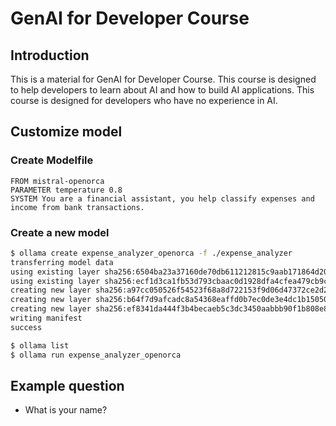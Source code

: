 # GenAI for Developer Course

## Introduction

This is a material for GenAI for Developer Course. This course is designed to help developers to learn about AI and how to build AI applications. This course is designed for developers who have no experience in AI.

## Customize model

### Create Modelfile

```
FROM mistral-openorca
PARAMETER temperature 0.8
SYSTEM You are a financial assistant, you help classify expenses and income from bank transactions.
```

### Create a new model

``` bash
$ ollama create expense_analyzer_openorca -f ./expense_analyzer
transferring model data
using existing layer sha256:6504ba23a37160de70db611212815c9aab171864d206b8c013b72fd0b16e19eb
using existing layer sha256:ecf1d3ca1fb53d793cbaac0d1928dfa4cfea479cb9c746a09823ec5875cee90c
creating new layer sha256:a97cc050526f54523f68a8d722153f9d06d47372ce2d27856ad86a5877cf92ea
creating new layer sha256:b64f7d9afcadc8a54368eaffd0b7ec0de3e4dc1b15050bc037353c1fc407c88b
creating new layer sha256:ef8341da444f3b4becaeb5c3dc3450aabbb90f1b808e87137e23388d06af902e
writing manifest
success

```

```bash
$ ollama list
$ ollama run expense_analyzer_openorca
```

## Example question

- What is your name?
